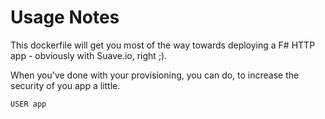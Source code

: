 # Usage Notes

This dockerfile will get you most of the way towards deploying a F# HTTP app -
obviously with Suave.io, right ;).

When you've done with your provisioning, you can do, to increase the security of
you app a little.

```
USER app
```